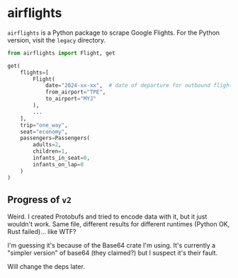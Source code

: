 # airflights

`airflights` is a Python package to scrape Google Flights. For the Python version, visit the `legacy` directory.

```python
from airflights import Flight, get

get(
    flights=[
        Flight(
            date="2024-xx-xx",  # date of departure for outbound flight
            from_airport="TPE",
            to_airport="MYJ"
        ),
        ...
    ],
    trip="one_way",
    seat="economy",
    passengers=Passengers(
        adults=2,
        children=1,
        infants_in_seat=0,
        infants_on_lap=0
    )
)
```

## Progress of `v2`
Weird. I created Protobufs and tried to encode data with it, but it just wouldn't work. Same file, different results for different runtimes (Python OK, Rust failed)... like WTF?

I'm guessing it's because of the Base64 crate I'm using. It's currently a "simpler version" of base64 (they claimed?) but I suspect it's their fault.

Will change the deps later.
